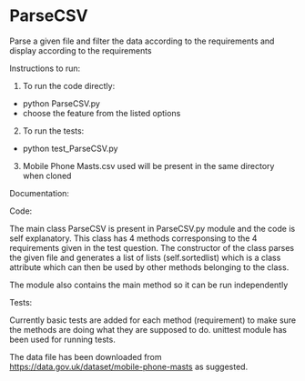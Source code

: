 # ParseCSV
Parse a given file and filter the data according to the requirements and display according to the requirements



Instructions to run:

1) To run the code directly:
- python ParseCSV.py
- choose the feature from the listed options

2) To run the tests:

- python test_ParseCSV.py

3) Mobile Phone Masts.csv used will be present in the same directory when cloned


Documentation:

Code:

The main class ParseCSV is present in ParseCSV.py module and the code is self explanatory. This class has 4 methods corresponsing to the 4 requirements given in the test question.
 The constructor of the class parses the given file and generates a list of lists (self.sortedlist) which is a class attribute which can then be used by other methods belonging to the class.
 
 The module also contains the main method so it can be run independently
 
 Tests:
 
 Currently basic tests are added for each method (requirement) to make sure the methods are doing what they are supposed to do.
 unittest module has been used for running tests. 
 
 The data file has been downloaded from https://data.gov.uk/dataset/mobile-phone-masts as suggested.


